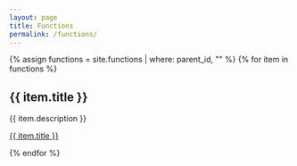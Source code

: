 ```yaml
---
layout: page
title: Functions
permalink: /functions/
---
```

{% assign functions = site.functions | where: parent_id, "" %}
{% for item in functions  %}
  <h2>{{ item.title }}</h2>
  <p>{{ item.description }}</p>
  <p><a href="{{ item.url }}">{{ item.title }}</a></p>
{% endfor %}